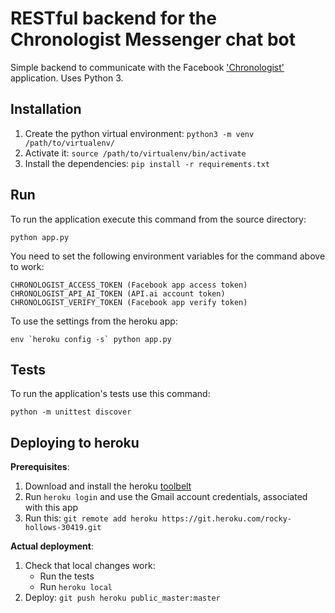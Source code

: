 # RESTful backend for the Chronologist Messenger chat bot

Simple backend to communicate with the Facebook ['Chronologist'](https://developers.facebook.com/sa/apps/1601541363492911) application. Uses Python 3.

## Installation

1. Create the python virtual environment: `python3 -m venv /path/to/virtualenv/`
2. Activate it: `source /path/to/virtualenv/bin/activate`
3. Install the dependencies: `pip install -r requirements.txt`

## Run

To run the application execute this command from the source directory:

    python app.py

You need to set the following environment variables for the command above to work:

    CHRONOLOGIST_ACCESS_TOKEN (Facebook app access token)
    CHRONOLOGIST_API_AI_TOKEN (API.ai account token)
    CHRONOLOGIST_VERIFY_TOKEN (Facebook app verify token)

To use the settings from the heroku app:

    env `heroku config -s` python app.py

## Tests

To run the application's tests use this command:

    python -m unittest discover

## Deploying to heroku

__Prerequisites__:

1. Download and install the heroku [toolbelt](https://toolbelt.heroku.com/)
2. Run `heroku login` and use the Gmail account credentials, associated with this app
3. Run this: `git remote add heroku https://git.heroku.com/rocky-hollows-30419.git`

__Actual deployment__:

1. Check that local changes work:
    * Run the tests
    * Run `heroku local`
2. Deploy: `git push heroku public_master:master`
